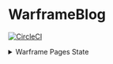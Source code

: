 # WarframeBlog
[![CircleCI](https://circleci.com/gh/warframeblog/warframeblog/tree/develop.svg?style=svg)](https://circleci.com/gh/warframeblog/warframeblog/tree/develop)

<details>
	<summary>Warframe Pages State</summary>
	
- [X] [Ash](https://warframeblog.com/warframes/ash/ "Warframe Ash")
- [ ] [Atlas](https://warframeblog.com/warframes/atlas/ "Warframe Atlas")
- [X] [Banshee](https://warframeblog.com/warframes/banshee/ "Warframe Banshee")
- [X] [Chroma](https://warframeblog.com/warframes/chroma/ "Warframe Chroma")
- [X] [Ember](https://warframeblog.com/warframes/ember/ "Warframe Ember")
- [X] [Equinox](https://warframeblog.com/warframes/equinox/ "Warframe Equinox")
- [x] [Excalibur](https://warframeblog.com/warframes/excalibur/ "Warframe Excalibur")
- [X] [Frost](https://warframeblog.com/warframes/frost/ "Warframe Frost")
- [ ] [Gara](https://warframeblog.com/warframes/gara/ "Warframe Gara")
- [ ] [Harrow](https://warframeblog.com/warframes/harrow/ "Warframe Harrow")
- [X] [Hydroid](https://warframeblog.com/warframes/hydroid/ "Warframe Hydroid")
- [X] [Inaros](https://warframeblog.com/warframes/inaros/ "Warframe Inaros")
- [X] [Ivara](https://warframeblog.com/warframes/ivara/ "Warframe Ivara")
- [ ] [Khora](https://warframeblog.com/warframes/khora/ "Warframe Khora")
- [ ] [Limbo](https://warframeblog.com/warframes/limbo/ "Warframe Limbo")
- [X] [Loki](https://warframeblog.com/warframes/loki/ "Warframe Loki")
- [X] [Mag](https://warframeblog.com/warframes/mag/ "Warframe Mag")
- [X] [Mesa](https://warframeblog.com/warframes/mesa/ "Warframe Mesa")
- [X] [Mirage](https://warframeblog.com/warframes/mirage/ "Warframe Mirage")
- [X] [Nekros](https://warframeblog.com/warframes/nekros/ "Warframe Nekros")
- [X] [Nezha](https://warframeblog.com/warframes/nezha/ "Warframe Nezha")
- [ ] [Nidus](https://warframeblog.com/warframes/nidus/ "Warframe Nidus")
- [X] [Nova](https://warframeblog.com/warframes/nova/ "Warframe Nova")
- [X] [Nyx](https://warframeblog.com/warframes/nyx/ "Warframe Nyx")
- [X] [Oberon](https://warframeblog.com/warframes/oberon/ "Warframe Oberon")
- [ ] [Octavia](https://warframeblog.com/warframes/octavia/ "Warframe Octavia")
- [ ] [Revenant](https://warframeblog.com/warframes/revenant/ "Warframe Revenant")
- [X] [Rhino](https://warframeblog.com/warframes/rhino/ "Warframe Rhino")
- [X] [Saryn](https://warframeblog.com/warframes/saryn/ "Warframe Saryn")
- [X] [Trinity](https://warframeblog.com/warframes/trinity/ "Warframe Trinity")
- [X] [Titania](https://warframeblog.com/warframes/titania/ "Warframe Titania")
- [ ] [Valkyr](https://warframeblog.com/warframes/valkyr/ "Warframe Valkyr")
- [X] [Vauban](https://warframeblog.com/warframes/vauban/ "Warframe Vauban")
- [X] [Volt](https://warframeblog.com/warframes/volt/ "Warframe Volt")
- [ ] [Wukong](https://warframeblog.com/warframes/wukong/ "Warframe Wukong")
- [X] [Zephyr](https://warframeblog.com/warframes/zephyr/ "Warframe Zephyr")
</details>
